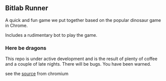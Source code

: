 ## Bitlab Runner

A quick and fun game we put together based on the popular dinosaur game in Chrome. 

Includes a rudimentary bot to play the game. 

### Here be dragons
This repo is under active development and is the result of plenty of coffee and a couple of late nights. There will be bugs. You have been warned.


see the [source](https://cs.chromium.org/chromium/src/components/neterror/resources/offline.js?q=t-rex+package:%5Echromium$&dr=C&l=7) from chromium




